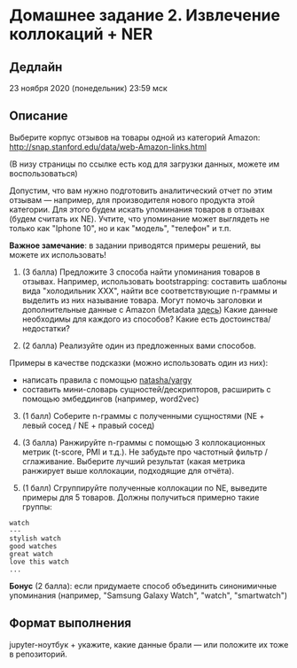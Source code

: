 # Домашнее задание 2. Извлечение коллокаций + NER

## Дедлайн
23 ноября 2020 (понедельник) 23:59 мск

## Описание

Выберите корпус отзывов на товары одной из категорий Amazon:
http://snap.stanford.edu/data/web-Amazon-links.html

(В низу страницы по ссылке есть код для загрузки данных, можете им воспользоваться)

Допустим, что вам нужно подготовить аналитический отчет по этим отзывам — например, для производителя нового продукта этой категории. Для этого будем искать упоминания товаров в отзывах (будем считать их NE). Учтите, что упоминание может выглядеть не только как "Iphone 10", но и как "модель", "телефон" и т.п.

**Важное замечание**: в задании приводятся примеры решений, вы можете их использовать!

1. (3 балла) Предложите 3 способа найти упоминания товаров в отзывах. 
Например, использовать bootstrapping: составить шаблоны вида "холодильник XXX", найти все соответствующие n-граммы и выделить из них называние товара.
Могут помочь заголовки и дополнительные данные с Amazon (Metadata [здесь](https://nijianmo.github.io/amazon/index.html))
Какие данные необходимы для каждого из способов? Какие есть достоинства/недостатки?

2. (2 балла) Реализуйте один из предложенных вами способов.

Примеры в качестве подсказки (можно использовать один из них): 
- написать правила с помощью [natasha/yargy](https://github.com/natasha/yargy)
- составить мини-словарь сущностей/дескрипторов, расширить с помощью эмбеддингов (например, word2vec)

3. (1 балл) Соберите n-граммы с полученными сущностями (NE + левый сосед / NE + правый сосед)

4. (3 балла) Ранжируйте n-граммы с помощью 3 коллокационных метрик (t-score, PMI и т.д.). Не забудьте про частотный фильтр / сглаживание.
Выберите лучший результат (какая метрика  ранжирует выше коллокации, подходящие для отчёта).

5. (1 балл) Сгруппируйте полученные коллокации по NE, выведите примеры для 5 товаров.
Должны получиться примерно такие группы:
```
watch 
--- 
stylish watch
good watches
great watch
love this watch
...
```

**Бонус** (2 балла): 
если придумаете способ объединить синонимичные упоминания (например, "Samsung Galaxy Watch", "watch", "smartwatch")

## Формат выполнения

jupyter-ноутбук + укажите, какие данные брали — или положите их тоже в репозиторий.
